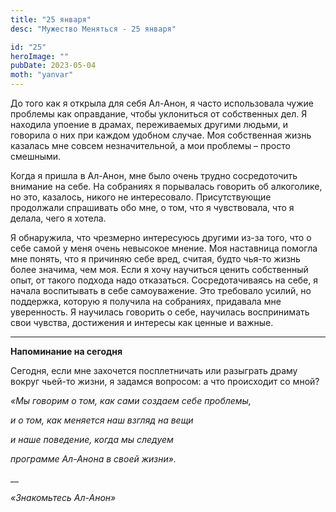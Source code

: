 ```yaml
---
title: "25 января"
desc: "Мужество Меняться - 25 января"

id: "25"
heroImage: ""
pubDate: 2023-05-04
moth: "yanvar"
---
```


До того как я открыла для себя Ал-Анон, я часто использовала чужие проблемы
как оправдание, чтобы уклониться от собственных дел. Я находила упоение в
драмах, переживаемых другими людьми, и говорила о них при каждом удобном
случае. Моя собственная жизнь казалась мне совсем незначительной, а мои
проблемы – просто смешными.

Когда я пришла в Ал-Анон, мне было очень трудно сосредоточить внимание на
себе. На собраниях я порывалась говорить об алкоголике, но это, казалось,
никого не интересовало. Присутствующие продолжали спрашивать обо мне, о том,
что я чувствовала, что я делала, чего я хотела.

Я обнаружила, что чрезмерно интересуюсь другими из-за того, что о себе самой у
меня очень невысокое мнение. Моя наставница помогла мне понять, что я причиняю
себе вред, считая, будто чья-то жизнь более значима, чем моя. Если я хочу
научиться ценить собственный опыт, от такого подхода надо отказаться.
Сосредотачиваясь на себе, я начала воспитывать в себе самоуважение. Это
требовало усилий, но поддержка, которую я получила на собраниях, придавала мне
уверенность. Я научилась говорить о себе, научилась воспринимать свои чувства,
достижения и интересы как ценные и важные.

---

**Напоминание на сегодня**

Сегодня, если мне захочется посплетничать или разыграть драму вокруг чьей-то
жизни, я задамся вопросом: а что происходит со мной?

_«Мы говорим о том, как сами создаем себе проблемы,_

_и о том, как меняется наш взгляд на вещи_

_и наше поведение, когда мы следуем_

_программе Ал-Анона в своей жизни»._

\_\_

_«Знакомьтесь Ал-Анон»_
